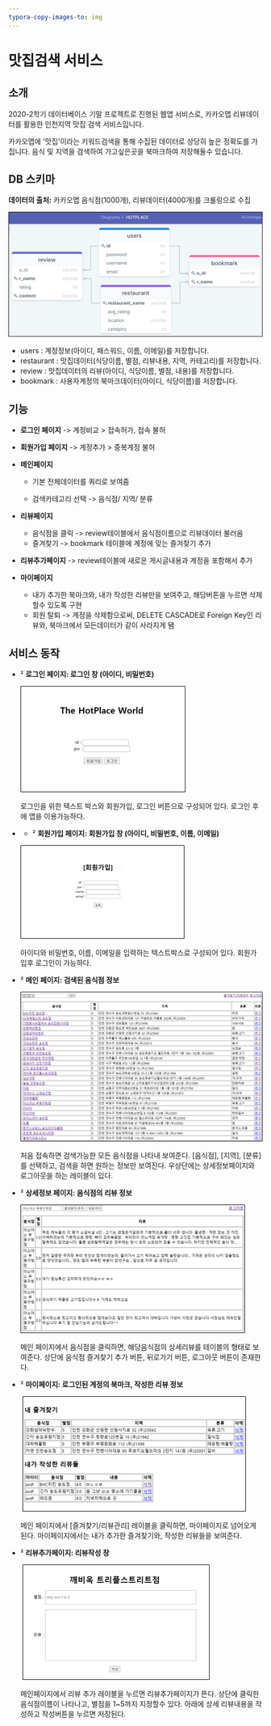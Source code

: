 ```yaml
---
typora-copy-images-to: img
---
```


# 맛집검색 서비스



## 소개

2020-2학기 데이터베이스 기말 프로젝트로 진행된 웹앱 서비스로, 카카오맵 리뷰데이터를 활용한 인천지역 맛집 검색 서비스입니다.

카카오맵에 '맛집'이라는 키워드검색을 통해 수집된 데이터로 상당히 높은 정확도를 가집니다. 음식 및 지역을 검색하여 가고싶은곳을 북마크하여 저장해둘수 있습니다. 



## DB 스키마

**데이터의 출처:**  카카오맵 음식점(1000개), 리뷰데이터(4000개)를 크롤링으로 수집

![image-20201216141758032](img\07_db_schema)

- users : 계정정보(아이디, 패스워드, 이름, 이메일)를 저장합니다.
- restaurant : 맛집데이터(식당이름, 별점, 리뷰내용, 지역, 카테고리)를 저장합니다.
- review : 맛집데이터의 리뷰(아이디, 식당이름, 별점, 내용)를 저장합니다.
- bookmark : 사용자계정의 북마크데이터(아이디, 식당이름)를 저장합니다.





## 기능

- **로그인 페이지** -> 계정비교 > 접속허가, 접속 불허

- **회원가입 페이지**  -> 계정추가 > 중복계정 불허

- **메인페이지** 

  - 기본 전체데이터를 쿼리로 보여줌

  - 검색카테고리 선택 -> 음식점/ 지역/ 분류

- **리뷰페이지** 

  - 음식점을 클릭 -> review테이블에서 음식점이름으로  리뷰데이터 불러옴
  - 즐겨찾기 -> bookmark 테이블에 계정에 맞는 즐겨찾기 추가

- **리뷰추가페이지** -> review테이블에 새로운 게시글내용과 계정을 포함해서 추가

- **마이페이지** 
  - 내가 추가한 북마크와, 내가 작성한 리뷰만을 보여주고, 해당버튼을 누르면 삭제할수 있도록 구현
  - 회원 탈퇴 -> 계정을 삭제함으로써, DELETE CASCADE로 Foreign Key인 리뷰와, 북마크에서 모든데이터가 같이 사라지게 됌





## 서비스 동작

- ² **로그인 페이지: 로그인 창 (아이디, 비밀번호)**

   ![image-20201216140638822](img\01_login_page)

  로그인을 위한 텍스트 박스와 회원가입, 로그인 버튼으로 구성되어 있다. 로그인 후에 앱을 이용가능하다.

 



- - ² **회원가입 페이지: 회원가입 창 (아이디, 비밀번호, 이름, 이메일)**

   ![image-20201216140728537](img\02_register_page)

  아이디와 비밀번호, 이름, 이메일을 입력하는 텍스트박스로 구성되어 있다. 회원가입후 로그인이 가능하다.

 



- ² **메인 페이지: 검색된 음식점 정보**

    ![image-20201216140747704](img\03_main_page)

  처음 접속하면 검색가능한 모든 음식점을 나타내 보여준다. [음식점], [지역], [분류]를 선택하고, 검색을 하면 원하는 정보만 보여진다. 우상단에는 상세정보페이지와 로그아웃을 하는 레이블이 있다.

 



- ² **상세정보 페이지: 음식점의 리뷰 정보**

   ![image-20201216140800788](img\04_review_page)

  메인 페이지에서 음식점을 클릭하면, 해당음식점의 상세리뷰를 테이블의 형태로 보여준다. 상단에 음식점 즐겨찾기 추가 버튼, 뒤로가기 버튼, 로그아웃 버튼이 존재한다.





- ² **마이페이지: 로그인된 계정의 북마크, 작성한 리뷰 정보**

  ​     ![image-20201216140813159](img\05_my_page)

  메인 페이지에서 [즐겨찾기/리뷰관리] 레이블을 클릭하면, 마이페이지로 넘어오게 된다. 마이페이지에서는 내가 추가한 즐겨찾기와, 작성한 리뷰들을 보여준다.

   

   

- ² **리뷰추가페이지: 리뷰작성 창**

  ​     ![image-20201216140822508](img\06_add_review_page)

  메인페이지에서 리뷰 추가 레이블을 누르면 리뷰추가페이지가 뜬다. 상단에 클릭한 음식점이름이 나타나고, 별점을 1~5까지 지정할수 있다. 아래에 상세 리뷰내용을 작성하고 작성버튼을 누르면 저장된다.







